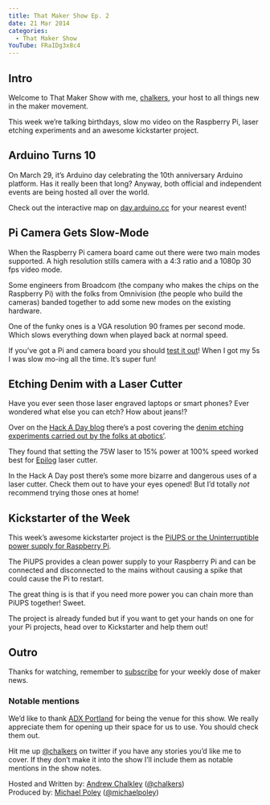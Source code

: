 ```yaml
---
title: That Maker Show Ep. 2
date: 21 Mar 2014
categories: 
  - That Maker Show
YouTube: FRaIDg3x8c4
---
```


## Intro

Welcome to That Maker Show with me, [chalkers](https://twitter.com/chalkers), your host to all things new in the maker movement.

This week we’re talking birthdays, slow mo video on the Raspberry Pi, laser etching experiments and an awesome kickstarter project.

## Arduino Turns 10

On March 29, it’s Arduino day celebrating the 10th anniversary Arduino platform. Has it really been that long? Anyway, both official and independent events are being hosted all over the world.

Check out the interactive map on [day.arduino.cc](http://day.arduino.cc) for your nearest event!

## Pi Camera Gets Slow-Mode

When the Raspberry Pi camera board came out there were two main modes supported. A high resolution stills camera with a 4:3 ratio and a 1080p 30 fps video mode.

Some engineers from Broadcom (the company who makes the chips on the Raspberry Pi) with the folks from Omnivision (the people who build the cameras) banded together to add some new modes on the existing hardware.

One of the funky ones is a VGA resolution 90 frames per second mode. Which slows everything down when played back at normal speed.

If you’ve got a Pi and camera board you should [test it out](http://www.raspberrypi.org/archives/6475)! When I got my 5s I was slow mo-ing all the time. It’s super fun!

## Etching Denim with a Laser Cutter

Have you ever seen those laser engraved laptops or smart phones? Ever wondered what else you can etch? How about jeans!?

Over on the [Hack A Day blog](http://hackaday.com/2014/03/19/etching-designs-into-denim-with-a-laser-cutter/) there’s a post covering the [denim etching experiments carried out by the folks at qbotics’](http://qbotics.wordpress.com/2014/02/24/science-with-denim/).

They found that setting the 75W laser to 15% power at 100% speed worked best for [Epilog](http://www.epiloglaser.com) laser cutter.

In the Hack A Day post there’s some more bizarre and dangerous uses of a laser cutter. Check them out to have your eyes opened! But I’d totally _not_ recommend trying those ones at home!

## Kickstarter of the Week


This week’s awesome kickstarter project is the [PiUPS or the Uninterruptible power supply for Raspberry Pi](https://www.kickstarter.com/projects/1842571016/piups-uninterruptible-power-supply-for-raspberry-p).

The PiUPS provides a clean power supply to your Raspberry Pi and can be connected and disconnected to the mains without causing a spike that could cause the Pi to restart.

The great thing is is that if you need more power you can chain more than PiUPS together! Sweet.

The project is already funded but if you want to get your hands on one for your Pi projects, head over to Kickstarter and help them out!

## Outro

Thanks for watching, remember to [subscribe](http://www.youtube.com/user/thatmakershow) for your weekly dose of maker news.

### Notable mentions

We’d like to thank [ADX Portland](http://www.adxportland.com) for being the venue for this show. We really appreciate them for opening up their space for us to use. You should check them out.

Hit me up [@chalkers](https://twitter.com/chalkers) on twitter if you have any stories you’d like me to cover. If they don’t make it into the show I’ll include them as notable mentions in the show notes.

Hosted and Written by: [Andrew Chalkley](http://forefront.io) ([@chalkers](https://twitter.com/chalkers))  
Produced by: [Michael Poley](http://michaelpoley.com) ([@michaelpoley](https://twitter.com/michaelpoley))

